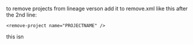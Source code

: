 to remove projects from lineage verson add it to remove.xml like this after the 2nd line:
```
<remove-project name="PROJECTNAME" />
```
this isn
